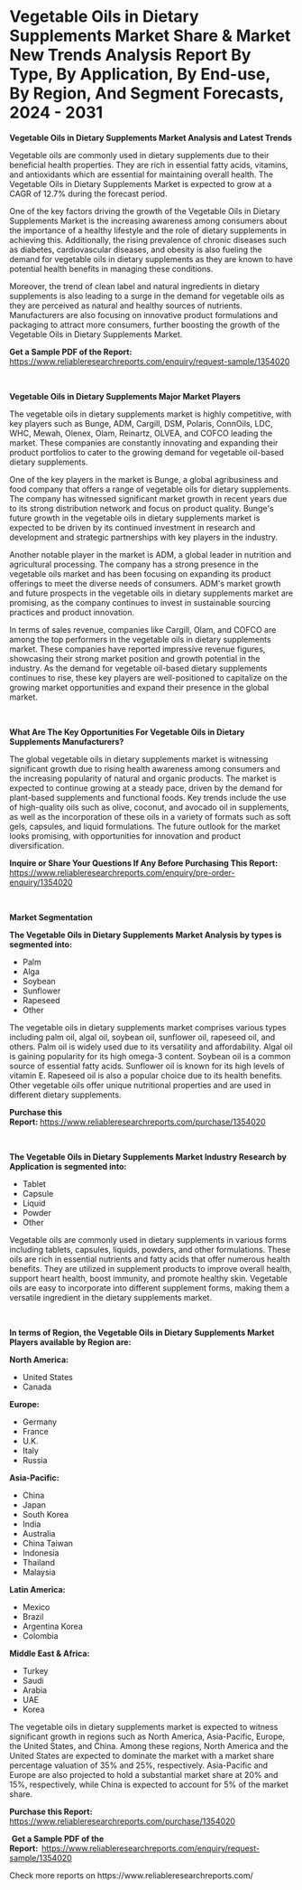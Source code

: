 <p><h1>Vegetable Oils in Dietary Supplements Market Share & Market New Trends Analysis Report By Type, By Application, By End-use, By Region, And Segment Forecasts, 2024 - 2031</h1></p><p><strong>Vegetable Oils in Dietary Supplements Market Analysis and Latest Trends</strong></p>
<p><p>Vegetable oils are commonly used in dietary supplements due to their beneficial health properties. They are rich in essential fatty acids, vitamins, and antioxidants which are essential for maintaining overall health. The Vegetable Oils in Dietary Supplements Market is expected to grow at a CAGR of 12.7% during the forecast period. </p><p>One of the key factors driving the growth of the Vegetable Oils in Dietary Supplements Market is the increasing awareness among consumers about the importance of a healthy lifestyle and the role of dietary supplements in achieving this. Additionally, the rising prevalence of chronic diseases such as diabetes, cardiovascular diseases, and obesity is also fueling the demand for vegetable oils in dietary supplements as they are known to have potential health benefits in managing these conditions.</p><p>Moreover, the trend of clean label and natural ingredients in dietary supplements is also leading to a surge in the demand for vegetable oils as they are perceived as natural and healthy sources of nutrients. Manufacturers are also focusing on innovative product formulations and packaging to attract more consumers, further boosting the growth of the Vegetable Oils in Dietary Supplements Market.</p></p>
<p><strong>Get a Sample PDF of the Report:&nbsp;</strong> <a href="https://www.reliableresearchreports.com/enquiry/request-sample/1354020">https://www.reliableresearchreports.com/enquiry/request-sample/1354020</a></p>
<p>&nbsp;</p>
<p><strong>Vegetable Oils in Dietary Supplements Major Market Players</strong></p>
<p><p>The vegetable oils in dietary supplements market is highly competitive, with key players such as Bunge, ADM, Cargill, DSM, Polaris, ConnOils, LDC, WHC, Mewah, Olenex, Olam, Reinartz, OLVEA, and COFCO leading the market. These companies are constantly innovating and expanding their product portfolios to cater to the growing demand for vegetable oil-based dietary supplements.</p><p>One of the key players in the market is Bunge, a global agribusiness and food company that offers a range of vegetable oils for dietary supplements. The company has witnessed significant market growth in recent years due to its strong distribution network and focus on product quality. Bunge's future growth in the vegetable oils in dietary supplements market is expected to be driven by its continued investment in research and development and strategic partnerships with key players in the industry.</p><p>Another notable player in the market is ADM, a global leader in nutrition and agricultural processing. The company has a strong presence in the vegetable oils market and has been focusing on expanding its product offerings to meet the diverse needs of consumers. ADM's market growth and future prospects in the vegetable oils in dietary supplements market are promising, as the company continues to invest in sustainable sourcing practices and product innovation.</p><p>In terms of sales revenue, companies like Cargill, Olam, and COFCO are among the top performers in the vegetable oils in dietary supplements market. These companies have reported impressive revenue figures, showcasing their strong market position and growth potential in the industry. As the demand for vegetable oil-based dietary supplements continues to rise, these key players are well-positioned to capitalize on the growing market opportunities and expand their presence in the global market.</p></p>
<p>&nbsp;</p>
<p><strong>What Are The Key Opportunities For Vegetable Oils in Dietary Supplements Manufacturers?</strong></p>
<p><p>The global vegetable oils in dietary supplements market is witnessing significant growth due to rising health awareness among consumers and the increasing popularity of natural and organic products. The market is expected to continue growing at a steady pace, driven by the demand for plant-based supplements and functional foods. Key trends include the use of high-quality oils such as olive, coconut, and avocado oil in supplements, as well as the incorporation of these oils in a variety of formats such as soft gels, capsules, and liquid formulations. The future outlook for the market looks promising, with opportunities for innovation and product diversification.</p></p>
<p><strong>Inquire or Share Your Questions If Any Before Purchasing This Report:</strong> <a href="https://www.reliableresearchreports.com/enquiry/pre-order-enquiry/1354020">https://www.reliableresearchreports.com/enquiry/pre-order-enquiry/1354020</a></p>
<p>&nbsp;</p>
<p><strong>Market Segmentation</strong></p>
<p><strong>The Vegetable Oils in Dietary Supplements Market Analysis by types is segmented into:</strong></p>
<p><ul><li>Palm</li><li>Alga</li><li>Soybean</li><li>Sunflower</li><li>Rapeseed</li><li>Other</li></ul></p>
<p><p>The vegetable oils in dietary supplements market comprises various types including palm oil, algal oil, soybean oil, sunflower oil, rapeseed oil, and others. Palm oil is widely used due to its versatility and affordability. Algal oil is gaining popularity for its high omega-3 content. Soybean oil is a common source of essential fatty acids. Sunflower oil is known for its high levels of vitamin E. Rapeseed oil is also a popular choice due to its health benefits. Other vegetable oils offer unique nutritional properties and are used in different dietary supplements.</p></p>
<p><strong>Purchase this Report:&nbsp;</strong><a href="https://www.reliableresearchreports.com/purchase/1354020">https://www.reliableresearchreports.com/purchase/1354020</a></p>
<p>&nbsp;</p>
<p><strong>The Vegetable Oils in Dietary Supplements Market Industry Research by Application is segmented into:</strong></p>
<p><ul><li>Tablet</li><li>Capsule</li><li>Liquid</li><li>Powder</li><li>Other</li></ul></p>
<p><p>Vegetable oils are commonly used in dietary supplements in various forms including tablets, capsules, liquids, powders, and other formulations. These oils are rich in essential nutrients and fatty acids that offer numerous health benefits. They are utilized in supplement products to improve overall health, support heart health, boost immunity, and promote healthy skin. Vegetable oils are easy to incorporate into different supplement forms, making them a versatile ingredient in the dietary supplements market.</p></p>
<p>&nbsp;</p>
<p><strong>In terms of Region, the Vegetable Oils in Dietary Supplements Market Players available by Region are:</strong></p>
<p>
    <p> <strong> North America: </strong>
        <ul>
            <li>United States</li>
            <li>Canada</li>
        </ul>
        </p> 
    <p> <strong> Europe: </strong>
        <ul>
            <li>Germany</li>
            <li>France</li>
            <li>U.K.</li>
            <li>Italy</li>
            <li>Russia</li>
        </ul>
        </p> 
    <p> <strong> Asia-Pacific: </strong>
        <ul>
            <li>China</li>
            <li>Japan</li>
            <li>South Korea</li>
            <li>India</li>
            <li>Australia</li>
            <li>China Taiwan</li>
            <li>Indonesia</li>
            <li>Thailand</li>
            <li>Malaysia</li>
        </ul>
        </p> 
    <p> <strong> Latin America: </strong>
        <ul>
            <li>Mexico</li>
            <li>Brazil</li>
            <li>Argentina Korea</li>
            <li>Colombia</li>
        </ul>
        </p> 
    <p> <strong> Middle East & Africa: </strong>
        <ul>
            <li>Turkey</li>
            <li>Saudi</li>
            <li>Arabia</li>
            <li>UAE</li>
            <li>Korea</li>
        </ul>
    </p>
    </p>
<p><p>The vegetable oils in dietary supplements market is expected to witness significant growth in regions such as North America, Asia-Pacific, Europe, the United States, and China. Among these regions, North America and the United States are expected to dominate the market with a market share percentage valuation of 35% and 25%, respectively. Asia-Pacific and Europe are also projected to hold a substantial market share at 20% and 15%, respectively, while China is expected to account for 5% of the market share.</p></p>
<p><strong>Purchase this Report: </strong><a href="https://www.reliableresearchreports.com/purchase/1354020">https://www.reliableresearchreports.com/purchase/1354020</a></p>
<p>&nbsp;<strong>Get a Sample PDF of the Report:&nbsp;&nbsp;</strong><a href="https://www.reliableresearchreports.com/enquiry/request-sample/1354020">https://www.reliableresearchreports.com/enquiry/request-sample/1354020</a></p>
<p><strong></strong></p>
<p>Check more reports on https://www.reliableresearchreports.com/</p>